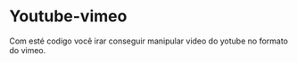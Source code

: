 # Youtube-vimeo

Com esté codigo você irar conseguir manipular video
do yotube no formato do vimeo.

